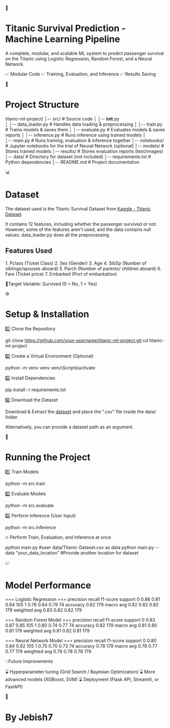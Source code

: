 🚀 <h1>Titanic Survival Prediction - Machine Learning Pipeline</h1>

A complete, modular, and scalable ML system to predict passenger survival on the Titanic using Logistic Regression, Random Forest, and a Neural Network.

✅ Modular Code
✅ Training, Evaluation, and Inference
✅ Results Saving

📂 <h1>Project Structure</h1>

titanic-ml-project/
│-- src/                  # Source code
│   │-- __init__.py       
│   │-- data_loader.py    # Handles data loading & preprocessing
│   │-- train.py          # Trains models & saves them
│   │-- evaluate.py       # Evaluates models & saves reports
│   │-- inference.py      # Runs inference using trained models
│   
│-- main.py               # Runs training, evaluation & inference together
│-- notebooks/            # Jupyter notebooks for the trial of Neural Network (optional)
│-- models/               # Stores trained models
│-- results/              # Stores evaluation reports (text/images)
│-- data/                 # Directory for dataset (not included)
│-- requirements.txt      # Python dependencies
│-- README.md             # Project documentation

📊 <h1>Dataset</h1>

The dataset used is the Titanic Survival Dataset from [Kaggle - Titanic Dataset](https://www.kaggle.com/datasets/yasserh/titanic-dataset/data).

It contains 12 features, including whether the passenger survived or not.
However, some of the features aren't used, and the data contains null values. data_loader.py does all the preprocessing.

<h2>Features Used</h2>
1. Pclass (Ticket Class)
2. Sex (Gender)
3. Age
4. SibSp (Number of siblings/spouses aboard)
5. Parch (Number of parents/ children aboard)
6. Fare (Ticket price)
7. Embarked (Port of embarkation)

🔸Target Variable: Survived (0 = No, 1 = Yes)

⚙️ <h1>Setup & Installation</h1>

1️⃣ Clone the Repository

git clone https://github.com/your-username/titanic-ml-project.git
cd titanic-ml-project

2️⃣ Create a Virtual Environment (Optional)

python -m venv venv
venv\Scripts\activate

3️⃣ Install Dependencies

pip install -r requirements.txt

4️⃣ Download the Dataset

Download & Extract the [dataset](https://www.kaggle.com/datasets/yasserh/titanic-dataset/data) and place the ".csv" file inside the data/ folder.

Alternatively, you can provide a dataset path as an argument.

🚀 <h1>Running the Project</h1>

1️⃣ Train Models

python -m src.train

2️⃣ Evaluate Models

python -m src.evaluate

3️⃣ Perform Inference (User Input)

python -m src.inference

🔥 Perform Train, Evaluation, and Inference at once

python main.py   #user data/Titanic-Dataset.csv as data
python main.py --data "your_data_location" #Provide another location for dataset

📈 <h1>Model Performance</h1>

=== Logistic Regression ===
              precision    recall  f1-score   support
           0       0.88      0.81      0.84       105
           1       0.76      0.84      0.79        74
    accuracy                           0.82       179
   macro avg       0.82      0.82      0.82       179
weighted avg       0.83      0.82      0.82       179


=== Random Forest Model ===
              precision    recall  f1-score   support
           0       0.83      0.87      0.85       105
           1       0.80      0.74      0.77        74
    accuracy                           0.82       179
   macro avg       0.81      0.80      0.81       179
weighted avg       0.81      0.82      0.81       179


=== Neural Network Model ===
              precision    recall  f1-score   support
           0       0.80      0.84      0.82       105
           1       0.75      0.70      0.73        74
    accuracy                           0.78       179
   macro avg       0.78      0.77      0.77       179
weighted avg       0.78      0.78      0.78       179


💡</h1>Future Improvements</h1>

⌛ Hyperparameter tuning (Grid Search / Bayesian Optimization)
⌛ More advanced models (XGBoost, SVM)
⌛ Deployment (Flask API, Streamlit, or FastAPI)

📝 <h1>By Jebish7</h1>
